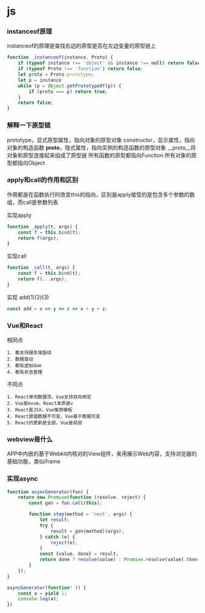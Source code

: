 # js

### instanceof原理

instanceof的原理是查找右边的原型是否在左边变量的原型链上

```js
function _instanceof(instance, Proto) {
    if (typeof instance !== 'object' && instance !== null) return false;
    if (typeof Proto !== 'function') return false;
    let proto = Proto.prototype;
    let p = instance
    while (p = Object.getPrototypeOf(p)) {
        if (proto === p) return true;
    }
    return false;
}
```

### 解释一下原型链

prototype，显式原型属性，指向对象的原型对象 constructor，显示属性，指向对象的构造函数
__proto__，隐式属性，指向实例的构造函数的原型对象
__proto__将对象和原型连接起来组成了原型链 所有函数的原型都指向Function 所有对象的原型都指向Object

### apply和call的作用和区别

作用都是在函数执行时改变this的指向，区别是apply接受的是包含多个参数的数组，而call是参数列表

实现apply

```js
function _apply(t, args) {
    const f = this.bind(t);
    return f(args);
}
```

实现call

```js
function _call(t, args) {
    const f = this.bind(t);
    return f(...args);
}
```

实现 add(1)(2)(3)

```js
const add = x => y => z => x + y + z;
```

### Vue和React

相同点

    1. 都支持服务端旋绕
    2. 数据驱动
    3. 都有虚拟dom
    4. 都有状态管理

不同点

    1. React单向数据流，Vue支持双向绑定
    2. Vue是mvvm，React本质是v
    3. React是JSX，Vue推崇模板
    4. React提倡数据不可变，Vue基于数据可变
    5. React的更新是全部，Vue是局部

### webview是什么

APP中内嵌的基于Webkit内核对的View组件，来用展示Web内容，支持浏览器的基础功能，类似iframe

### 实现async

```js
function asyncGenerator(fun) {
    return new Promise(function (resolve, reject) {
        const gen = fun.call(this);

        function step(method = 'next', args) {
            let result;
            try {
                result = gen(method)(args);
            } catch (e) {
                reject(e);
            }
            const {value, done} = result;
            return done ? resolve(value) : Promise.resolve(value).then((e) => step('next', e)).catch((e) => step('throw', e));
        }
    });
}

asyncGenerator(function* () {
    const a = yield 1;
    console.log(a);
})
```
